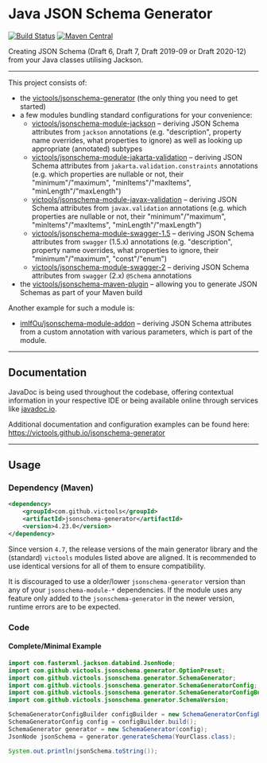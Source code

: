 # Java JSON Schema Generator
[![Build Status](https://github.com/victools/jsonschema-generator/workflows/Java%20CI%20(Maven)/badge.svg)](https://github.com/victools/jsonschema-generator/actions?query=workflow%3A%22Java+CI+%28Maven%29%22)
[![Maven Central](https://maven-badges.herokuapp.com/maven-central/com.github.victools/jsonschema-generator/badge.svg)](https://maven-badges.herokuapp.com/maven-central/com.github.victools/jsonschema-generator)

Creating JSON Schema (Draft 6, Draft 7, Draft 2019-09 or Draft 2020-12) from your Java classes utilising Jackson.

----

This project consists of:
- the [victools/jsonschema-generator](jsonschema-generator) (the only thing you need to get started)
- a few modules bundling standard configurations for your convenience:
    - [victools/jsonschema-module-jackson](jsonschema-module-jackson) – deriving JSON Schema attributes from `jackson` annotations (e.g. "description", property name overrides, what properties to ignore) as well as looking up appropriate (annotated) subtypes
    - [victools/jsonschema-module-jakarta-validation](jsonschema-module-jakarta-validation) – deriving JSON Schema attributes from `jakarta.validation.constraints` annotations (e.g. which properties are nullable or not, their "minimum"/"maximum", "minItems"/"maxItems", "minLength"/"maxLength")
    - [victools/jsonschema-module-javax-validation](jsonschema-module-javax-validation) – deriving JSON Schema attributes from `javax.validation` annotations (e.g. which properties are nullable or not, their "minimum"/"maximum", "minItems"/"maxItems", "minLength"/"maxLength")
    - [victools/jsonschema-module-swagger-1.5](jsonschema-module-swagger-1.5) – deriving JSON Schema attributes from `swagger` (1.5.x) annotations (e.g. "description", property name overrides, what properties to ignore, their "minimum"/"maximum", "const"/"enum")
    - [victools/jsonschema-module-swagger-2](jsonschema-module-swagger-2) – deriving JSON Schema attributes from `swagger` (2.x) `@Schema` annotations
- the [victools/jsonschema-maven-plugin](jsonschema-maven-plugin) – allowing you to generate JSON Schemas as part of your Maven build

Another example for such a module is:
- [imIfOu/jsonschema-module-addon](https://github.com/imIfOu/jsonschema-module-addon) – deriving JSON Schema attributes from a custom annotation with various parameters, which is part of the module.

----

## Documentation
JavaDoc is being used throughout the codebase, offering contextual information in your respective IDE or being available online through services like [javadoc.io](https://www.javadoc.io/doc/com.github.victools/jsonschema-generator).

Additional documentation and configuration examples can be found here: https://victools.github.io/jsonschema-generator

----

## Usage
### Dependency (Maven)

```xml
<dependency>
    <groupId>com.github.victools</groupId>
    <artifactId>jsonschema-generator</artifactId>
    <version>4.23.0</version>
</dependency>
```

Since version `4.7`, the release versions of the main generator library and the (standard) `victools` modules listed above are aligned.
It is recommended to use identical versions for all of them to ensure compatibility.

It is discouraged to use a older/lower `jsonschema-generator` version than any of your `jsonschema-module-*` dependencies. If the module uses any feature only added to the `jsonschema-generator` in the newer version, runtime errors are to be expected.

### Code
#### Complete/Minimal Example
```java
import com.fasterxml.jackson.databind.JsonNode;
import com.github.victools.jsonschema.generator.OptionPreset;
import com.github.victools.jsonschema.generator.SchemaGenerator;
import com.github.victools.jsonschema.generator.SchemaGeneratorConfig;
import com.github.victools.jsonschema.generator.SchemaGeneratorConfigBuilder;
import com.github.victools.jsonschema.generator.SchemaVersion;
```
```java
SchemaGeneratorConfigBuilder configBuilder = new SchemaGeneratorConfigBuilder(SchemaVersion.DRAFT_2019_09, OptionPreset.PLAIN_JSON);
SchemaGeneratorConfig config = configBuilder.build();
SchemaGenerator generator = new SchemaGenerator(config);
JsonNode jsonSchema = generator.generateSchema(YourClass.class);

System.out.println(jsonSchema.toString());
```
